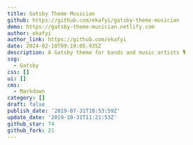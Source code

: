 ```yaml
---
title: Gatsby Theme Musician
github: https://github.com/ekafyi/gatsby-theme-musician
demo: https://gatsby-theme-musician.netlify.com
author: ekafyi
author_link: https://github.com/ekafyi
date: 2024-02-18T09:19:05.935Z
description: A Gatsby theme for bands and music artists 🎙
ssg:
  - Gatsby
css: []
ui: []
cms:
  - Markdown
category: []
draft: false
publish_date: '2019-07-31T18:53:59Z'
update_date: '2019-10-31T11:21:53Z'
github_star: 74
github_fork: 21
---
```

